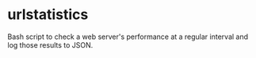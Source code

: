 # urlstatistics
Bash script to check a web server's performance at a regular interval and log those results to JSON.
